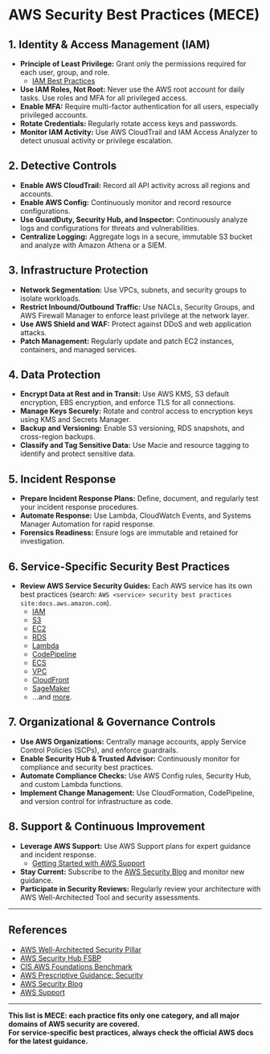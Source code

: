# AWS Security Best Practices (MECE)

## 1. Identity & Access Management (IAM)
- **Principle of Least Privilege:** Grant only the permissions required for each user, group, and role.  
  - [IAM Best Practices](https://docs.aws.amazon.com/IAM/latest/UserGuide/best-practices.html)
- **Use IAM Roles, Not Root:** Never use the AWS root account for daily tasks. Use roles and MFA for all privileged access.
- **Enable MFA:** Require multi-factor authentication for all users, especially privileged accounts.
- **Rotate Credentials:** Regularly rotate access keys and passwords.
- **Monitor IAM Activity:** Use AWS CloudTrail and IAM Access Analyzer to detect unusual activity or privilege escalation.

## 2. Detective Controls
- **Enable AWS CloudTrail:** Record all API activity across all regions and accounts.
- **Enable AWS Config:** Continuously monitor and record resource configurations.
- **Use GuardDuty, Security Hub, and Inspector:** Continuously analyze logs and configurations for threats and vulnerabilities.
- **Centralize Logging:** Aggregate logs in a secure, immutable S3 bucket and analyze with Amazon Athena or a SIEM.

## 3. Infrastructure Protection
- **Network Segmentation:** Use VPCs, subnets, and security groups to isolate workloads.
- **Restrict Inbound/Outbound Traffic:** Use NACLs, Security Groups, and AWS Firewall Manager to enforce least privilege at the network layer.
- **Use AWS Shield and WAF:** Protect against DDoS and web application attacks.
- **Patch Management:** Regularly update and patch EC2 instances, containers, and managed services.

## 4. Data Protection
- **Encrypt Data at Rest and in Transit:** Use AWS KMS, S3 default encryption, EBS encryption, and enforce TLS for all connections.
- **Manage Keys Securely:** Rotate and control access to encryption keys using KMS and Secrets Manager.
- **Backup and Versioning:** Enable S3 versioning, RDS snapshots, and cross-region backups.
- **Classify and Tag Sensitive Data:** Use Macie and resource tagging to identify and protect sensitive data.

## 5. Incident Response
- **Prepare Incident Response Plans:** Define, document, and regularly test your incident response procedures.
- **Automate Response:** Use Lambda, CloudWatch Events, and Systems Manager Automation for rapid response.
- **Forensics Readiness:** Ensure logs are immutable and retained for investigation.

## 6. Service-Specific Security Best Practices
- **Review AWS Service Security Guides:** Each AWS service has its own best practices (search: `AWS <service> security best practices site:docs.aws.amazon.com`).
    - [IAM](https://docs.aws.amazon.com/IAM/latest/UserGuide/best-practices.html)
    - [S3](https://docs.aws.amazon.com/AmazonS3/latest/userguide/security-best-practices.html)
    - [EC2](https://docs.aws.amazon.com/AWSEC2/latest/UserGuide/security-best-practices.html)
    - [RDS](https://docs.aws.amazon.com/AmazonRDS/latest/UserGuide/UsingWithRDS.SSL.html)
    - [Lambda](https://docs.aws.amazon.com/lambda/latest/dg/best-practices.html)
    - [CodePipeline](https://docs.aws.amazon.com/codepipeline/latest/userguide/security-best-practices.html)
    - [ECS](https://docs.aws.amazon.com/AmazonECS/latest/developerguide/security.html)
    - [VPC](https://docs.aws.amazon.com/vpc/latest/userguide/VPC_Security.html)
    - [CloudFront](https://docs.aws.amazon.com/AmazonCloudFront/latest/DeveloperGuide/distribution-web-values-specify.html#DownloadDistValuesSecurity)
    - [SageMaker](https://docs.aws.amazon.com/sagemaker/latest/dg/security.html)
    - ...and [more](https://docs.aws.amazon.com/).

## 7. Organizational & Governance Controls
- **Use AWS Organizations:** Centrally manage accounts, apply Service Control Policies (SCPs), and enforce guardrails.
- **Enable Security Hub & Trusted Advisor:** Continuously monitor for compliance and security best practices.
- **Automate Compliance Checks:** Use AWS Config rules, Security Hub, and custom Lambda functions.
- **Implement Change Management:** Use CloudFormation, CodePipeline, and version control for infrastructure as code.

## 8. Support & Continuous Improvement
- **Leverage AWS Support:** Use AWS Support plans for expert guidance and incident response.  
  - [Getting Started with AWS Support](https://docs.aws.amazon.com/awssupport/latest/user/getting-started.html)
- **Stay Current:** Subscribe to the [AWS Security Blog](https://aws.amazon.com/blogs/security/) and monitor new guidance.
- **Participate in Security Reviews:** Regularly review your architecture with AWS Well-Architected Tool and security assessments.

---

## References

- [AWS Well-Architected Security Pillar](https://docs.aws.amazon.com/wellarchitected/latest/security-pillar/)
- [AWS Security Hub FSBP](https://docs.aws.amazon.com/securityhub/latest/userguide/securityhub-standards-fsbp.html)
- [CIS AWS Foundations Benchmark](https://www.cisecurity.org/benchmark/amazon_web_services)
- [AWS Prescriptive Guidance: Security](https://docs.aws.amazon.com/prescriptive-guidance/latest/security/)
- [AWS Security Blog](https://aws.amazon.com/blogs/security/)
- [AWS Support](https://docs.aws.amazon.com/awssupport/latest/user/getting-started.html)

---

**This list is MECE: each practice fits only one category, and all major domains of AWS security are covered.  
For service-specific best practices, always check the official AWS docs for the latest guidance.**
